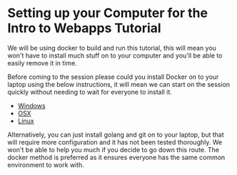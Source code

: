 # Setting up your Computer for the Intro to Webapps Tutorial

We will be using docker to build and run this tutorial, this will mean you won't have to install much stuff on to your computer and you'll be able to easily remove it in time.

Before coming to the session please could you install Docker on to your laptop using the below instructions, it will mean we can start on the session quickly without needing to wait for everyone to install it.

- [Windows](https://docs.docker.com/docker-for-windows/install/)
- [OSX](https://docs.docker.com/docker-for-mac/install/)
- [Linux](https://docs.docker.com/install/linux/docker-ce/ubuntu/)

Alternatively, you can just install golang and git on to your laptop, but that will require more configuration and it has not been tested thoroughly.  We won't be able to help you much if you decide to go down this route.  The docker method is preferred as it ensures everyone has the same common environment to work with.
